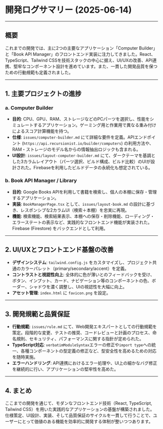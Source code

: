 # 開発ログサマリー (2025-06-14)

---

## 概要

これまでの開発では、主に2つの主要なアプリケーション「Computer Builder」と「Book API Manager」のフロントエンド実装に注力してきました。React、TypeScript、Tailwind CSSを技術スタックの中心に据え、UI/UXの改善、API連携、堅牢なコンポーネント設計を進めています。また、一貫した開発品質を保つための行動規範も定義されました。

---

## 1. 主要プロジェクトの進捗

### a. Computer Builder

- **目的**: CPU、GPU、RAM、ストレージなどのPCパーツを選択し、性能をシミュレートするアプリケーション。ゲーミング用と作業用で異なる重み付けによるスコア計算機能を持つ。
- **仕様**: `issues/computer-builder.md` にて詳細な要件を定義。APIエンドポイント (`https://api.recursionist.io/builder/computers`) の利用方法や、RAM・ストレージのモデル名からの情報抽出ロジックも含まれる。
- **UI設計**: `issues/layout-computer-builder.md` にて、ダークテーマを基調とした3カラムレイアウト（パーツ選択、ビルド構成、ビルド比較）のUIが設計された。Firebaseを利用したビルドデータの永続化も想定されている。

### b. Book API Manager / Library

- **目的**: Google Books APIを利用して書籍を検索し、個人の本棚に保存・管理するアプリケーション。
- **実装**: `BookManagerPage.tsx` として、`issues/layout-book.md` の設計に基づき、レスポンシブな2カラムUI（検索＋本棚）を忠実に再現。
- **機能**: 検索機能、検索結果表示、本棚への保存・削除機能、ローディング・エラーステートの表示など、実践的なフロントエンド機能が実装された。Firebase (Firestore) をバックエンドとして利用。

---

## 2. UI/UXとフロントエンド基盤の改善

- **デザインシステム**: `tailwind.config.js` をカスタマイズし、プロジェクト共通のカラーパレット（primary/secondary/accent）を定義。
- **コントラストと視認性向上**: 全体的に色が薄いとのフィードバックを受け、ボタン、インプット、カード、ナビゲーション等のコンポーネントの色、ボーダー、シャドウを濃く調整し、UIの視認性を大幅に向上。
- **アセット管理**: `index.html` に `favicon.png` を設定。

---

## 3. 開発規範と品質保証

- **行動規範**: `issues/rule.md` にて、Web開発エキスパートとしての行動規範を策定。段階的な変更、テストの推奨、コードレビューと計画のプロセス、命名規則、セキュリティ、パフォーマンスに関する指針が定められた。
- **TypeScript対応**: `verbatimModuleSyntax`エラーの修正や`import type`への統一、各種コンポーネントの型定義の修正など、型安全性を高めるための対応を随時実施。
- **エラーハンドリング**: API連携におけるエラー処理や、UI上の細かなバグ修正を継続的に行い、アプリケーションの堅牢性を高めた。

---

## 4. まとめ

ここまでの開発を通じて、モダンなフロントエンド技術（React, TypeScript, Tailwind CSS）を用いた実践的なアプリケーションの基盤が構築されました。仕様策定、UI設計、実装、そして品質保証のサイクルを一貫して行うことで、ユーザーにとって価値のある機能を効率的に開発する体制が整いつつあります。
